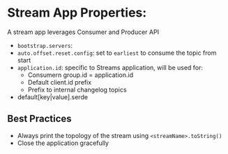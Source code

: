 # Stream App Properties:
A stream app leverages Consumer and Producer API
- `bootstrap.servers`:
- `auto.offset.reset.config`: set to `earliest` to consume the topic from start
- `application.id`: specific to Streams application, will be used for:
    - Consumern group.id = application.id
    - Default client.id prefix
    - Prefix to internal changelog topics
- default[key|value].serde

## Best Practices
- Always print the topology of the stream using `<streamName>.toString()`
- Close the application gracefully
